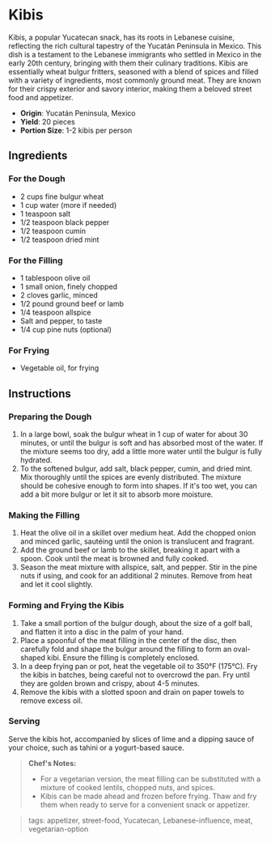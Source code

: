 # Kibis

Kibis, a popular Yucatecan snack, has its roots in Lebanese cuisine, reflecting the rich cultural tapestry of the Yucatán Peninsula in Mexico. This dish is a testament to the Lebanese immigrants who settled in Mexico in the early 20th century, bringing with them their culinary traditions. Kibis are essentially wheat bulgur fritters, seasoned with a blend of spices and filled with a variety of ingredients, most commonly ground meat. They are known for their crispy exterior and savory interior, making them a beloved street food and appetizer.

- **Origin**: Yucatán Peninsula, Mexico
- **Yield**: 20 pieces
- **Portion Size**: 1-2 kibis per person

## Ingredients

### For the Dough
- 2 cups fine bulgur wheat
- 1 cup water (more if needed)
- 1 teaspoon salt
- 1/2 teaspoon black pepper
- 1/2 teaspoon cumin
- 1/2 teaspoon dried mint

### For the Filling
- 1 tablespoon olive oil
- 1 small onion, finely chopped
- 2 cloves garlic, minced
- 1/2 pound ground beef or lamb
- 1/4 teaspoon allspice
- Salt and pepper, to taste
- 1/4 cup pine nuts (optional)

### For Frying
- Vegetable oil, for frying

## Instructions

### Preparing the Dough
1. In a large bowl, soak the bulgur wheat in 1 cup of water for about 30 minutes, or until the bulgur is soft and has absorbed most of the water. If the mixture seems too dry, add a little more water until the bulgur is fully hydrated.
2. To the softened bulgur, add salt, black pepper, cumin, and dried mint. Mix thoroughly until the spices are evenly distributed. The mixture should be cohesive enough to form into shapes. If it's too wet, you can add a bit more bulgur or let it sit to absorb more moisture.

### Making the Filling
1. Heat the olive oil in a skillet over medium heat. Add the chopped onion and minced garlic, sautéing until the onion is translucent and fragrant.
2. Add the ground beef or lamb to the skillet, breaking it apart with a spoon. Cook until the meat is browned and fully cooked.
3. Season the meat mixture with allspice, salt, and pepper. Stir in the pine nuts if using, and cook for an additional 2 minutes. Remove from heat and let it cool slightly.

### Forming and Frying the Kibis
1. Take a small portion of the bulgur dough, about the size of a golf ball, and flatten it into a disc in the palm of your hand.
2. Place a spoonful of the meat filling in the center of the disc, then carefully fold and shape the bulgur around the filling to form an oval-shaped kibi. Ensure the filling is completely enclosed.
3. In a deep frying pan or pot, heat the vegetable oil to 350°F (175°C). Fry the kibis in batches, being careful not to overcrowd the pan. Fry until they are golden brown and crispy, about 4-5 minutes.
4. Remove the kibis with a slotted spoon and drain on paper towels to remove excess oil.

### Serving
Serve the kibis hot, accompanied by slices of lime and a dipping sauce of your choice, such as tahini or a yogurt-based sauce.

> **Chef's Notes:**
> - For a vegetarian version, the meat filling can be substituted with a mixture of cooked lentils, chopped nuts, and spices.
> - Kibis can be made ahead and frozen before frying. Thaw and fry them when ready to serve for a convenient snack or appetizer.

> tags: appetizer, street-food, Yucatecan, Lebanese-influence, meat, vegetarian-option